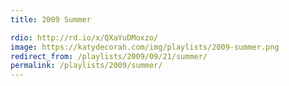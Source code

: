 ```yaml
---
title: 2009 Summer

rdio: http://rd.io/x/QXaYuDMoxzo/
image: https://katydecorah.com/img/playlists/2009-summer.png
redirect_from: /playlists/2009/09/21/summer/
permalink: /playlists/2009/summer/
---
```


